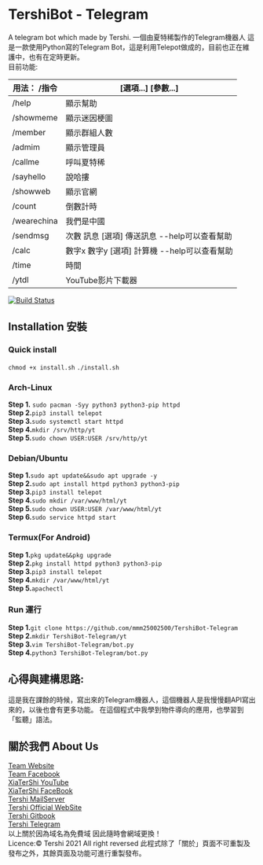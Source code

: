 # TershiBot - Telegram
A telegram bot which made by Tershi. 一個由夏特稀製作的Telegram機器人
這是一款使用Python寫的Telegram Bot，這是利用Telepot做成的，目前也正在維護中，也有在定時更新。<br>
目前功能:<br>

| 用法： /指令 | [選項...] [參數...] |
|-----|-----|
| /help | 顯示幫助 |
| /showmeme | 顯示迷因梗圖 |
| /member | 顯示群組人數 |
| /admim | 顯示管理員 |
| /callme | 呼叫夏特稀 |
| /sayhello | 說哈摟 |
| /showweb | 顯示官網 |
| /count | 倒數計時 |
| /wearechina | 我們是中國 |
| /sendmsg | 次數 訊息 [選項] 傳送訊息 --help可以查看幫助 |
| /calc | 數字x 數字y [選項] 計算機 --help可以查看幫助 |
| /time | 時間 |
| /ytdl | YouTube影片下載器 |

[![Build Status](http://img.shields.io/travis/badges/badgerbadgerbadger.svg?style=flat-square)](https://travis-ci.org/badges/badgerbadgerbadger)

## Installation 安裝<br>
### **Quick install**
``chmod +x install.sh``
``./install.sh``

### **Arch-Linux**<br>
**Step 1.** ``sudo pacman -Syy python3 python3-pip httpd`` <br>
**Step 2.**``pip3 install telepot``<br>
**Step 3.**``sudo systemctl start httpd``<br>
**Step 4.**``mkdir /srv/http/yt``<br>
**Step 5.**``sudo chown USER:USER /srv/http/yt``<br>

### **Debian/Ubuntu**<br>
**Step 1.**``sudo apt update&&sudo apt upgrade -y``<br>
**Step 2.**``sudo apt install httpd python3 python3-pip``<br>
**Step 3.**``pip3 install telepot``<br>
**Step 4.**``sudo mkdir /var/www/html/yt``<br>
**Step 5.**``sudo chown USER:USER /var/www/html/yt``<br>
**Step 6.**``sudo service httpd start``<br>

### **Termux(For Android)**<br>
**Step 1.**``pkg update&&pkg upgrade``<br>
**Step 2.**``pkg install httpd python3 python3-pip``<br>
**Step 3.**``pip3 install telepot``<br>
**Step 4.**``mkdir /var/www/html/yt``<br>
**Step 5.**``apachectl``<br>

### Run 運行
**Step 1.**``git clone https://github.com/mmm25002500/TershiBot-Telegram``<br>
**Step 2.**``mkdir TershiBot-Telegram/yt``<br>
**Step 3.**``vim TershiBot-Telegram/bot.py``<br>
**Step 4.**``python3 TershiBot-Telegram/bot.py``<br>

## 心得與建構思路:
這是我在課餘的時候，寫出來的Telegram機器人，這個機器人是我慢慢翻API寫出來的，以後也會有更多功能。
在這個程式中我學到物件導向的應用，也學習到「監聽」語法。

## 關於我們 About Us

[Team Website](www.tershi.ml) <br>
[Team Facebook](https://www.facebook.com/shanling.team/) <br>
[XiaTerShi YouTube](https://www.youtube.com/channel/UCPdpFDFOp3sPbZhRkaQVaQA) <br>
[XiaTerShi FaceBook](https://www.facebook.com/Tershi25648) <br>
[Tershi MailServer](https://mail.tershi.ml) <br>
[Tershi Official WebSite](https://cutespirit.tershi.ml) <br>
[Tershi Gitbook](https://gitbook.tershi.ml) <br>
[Tershi Telegram](https://t.me/TershiXia) <br>
以上關於因為域名為免費域 因此隨時會網域更換！ <br>
Licence:© Tershi 2021 All right reversed 此程式除了「關於」頁面不可重製及發布之外，其餘頁面及功能可進行重製發布。
